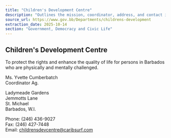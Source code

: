 ```yaml
---
title: "Children's Development Centre"
description: "Outlines the mission, coordinator, address, and contact information for the Children's Development Centre in Barbados."
source_url: https://www.gov.bb/Departments/childrens-development
extraction_date: 2025-10-14
section: "Government, Democracy and Civic Life"
---
```


## Children's Development Centre

To protect the rights and enhance the quality of life for persons in Barbados who are physically and mentally challenged.

Ms. Yvette Cumberbatch  
Coordinator Ag.

Ladymeade Gardens  
Jemmotts Lane  
St. Michael  
Barbados, W.I.

Phone: (246) 436-9027  
Fax: (246) 427-7448  
Email: childrensdevcentre@caribsurf.com
```